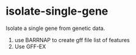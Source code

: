 # isolate-single-gene
Isolate a single gene from genetic data.


1. use BARRNAP to create gff file list of features
2. Use GFF-EX
